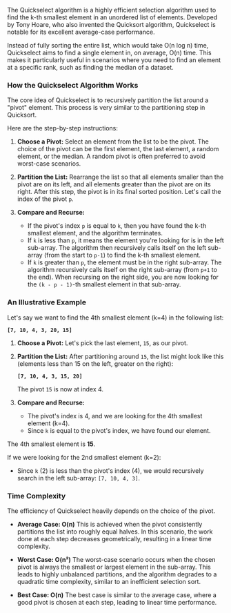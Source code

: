 The Quickselect algorithm is a highly efficient selection algorithm used to find the k-th smallest element in an unordered list of elements. Developed by Tony Hoare, who also invented the Quicksort algorithm, Quickselect is notable for its excellent average-case performance.

Instead of fully sorting the entire list, which would take O(n log n) time, Quickselect aims to find a single element in, on average, O(n) time. This makes it particularly useful in scenarios where you need to find an element at a specific rank, such as finding the median of a dataset.

### How the Quickselect Algorithm Works

The core idea of Quickselect is to recursively partition the list around a "pivot" element. This process is very similar to the partitioning step in Quicksort.

Here are the step-by-step instructions:

1.  **Choose a Pivot:** Select an element from the list to be the pivot. The choice of the pivot can be the first element, the last element, a random element, or the median. A random pivot is often preferred to avoid worst-case scenarios.

2.  **Partition the List:** Rearrange the list so that all elements smaller than the pivot are on its left, and all elements greater than the pivot are on its right. After this step, the pivot is in its final sorted position. Let's call the index of the pivot `p`.

3.  **Compare and Recurse:**
    * If the pivot's index `p` is equal to `k`, then you have found the k-th smallest element, and the algorithm terminates.
    * If `k` is less than `p`, it means the element you're looking for is in the left sub-array. The algorithm then recursively calls itself on the left sub-array (from the start to `p-1`) to find the k-th smallest element.
    * If `k` is greater than `p`, the element must be in the right sub-array. The algorithm recursively calls itself on the right sub-array (from `p+1` to the end). When recursing on the right side, you are now looking for the `(k - p - 1)`-th smallest element in that sub-array.

### An Illustrative Example

Let's say we want to find the 4th smallest element (k=4) in the following list:

**`[7, 10, 4, 3, 20, 15]`**

1.  **Choose a Pivot:** Let's pick the last element, `15`, as our pivot.

2.  **Partition the List:** After partitioning around `15`, the list might look like this (elements less than 15 on the left, greater on the right):

    **`[7, 10, 4, 3, 15, 20]`**

    The pivot `15` is now at index 4.

3.  **Compare and Recurse:**
    * The pivot's index is 4, and we are looking for the 4th smallest element (k=4).
    * Since `k` is equal to the pivot's index, we have found our element.

The 4th smallest element is **15**.

If we were looking for the 2nd smallest element (k=2):
* Since `k` (2) is less than the pivot's index (4), we would recursively search in the left sub-array: `[7, 10, 4, 3]`.

### Time Complexity

The efficiency of Quickselect heavily depends on the choice of the pivot.

* **Average Case: O(n)**
    This is achieved when the pivot consistently partitions the list into roughly equal halves. In this scenario, the work done at each step decreases geometrically, resulting in a linear time complexity.

* **Worst Case: O(n²)**
    The worst-case scenario occurs when the chosen pivot is always the smallest or largest element in the sub-array. This leads to highly unbalanced partitions, and the algorithm degrades to a quadratic time complexity, similar to an inefficient selection sort.

* **Best Case: O(n)**
    The best case is similar to the average case, where a good pivot is chosen at each step, leading to linear time performance.